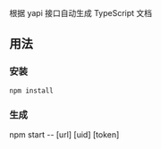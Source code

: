 根据 yapi 接口自动生成 TypeScript 文档

## 用法

### 安装
```
npm install
```

### 生成
npm start -- [url] [uid] [token]
```